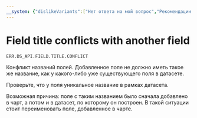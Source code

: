 ```yaml
---
__system: {"dislikeVariants":["Нет ответа на мой вопрос","Рекомендации не помогли","Содержание не соответствует заголовку","Другое"]}
---
```

# Field title conflicts with another field

`ERR.DS_API.FIELD.TITLE.CONFLICT`

Конфликт названий полей. Добавленное поле не должно иметь такое же название, как у какого-либо уже существующего поля в датасете.

Проверьте, что у поля уникальное название в рамках датасета.

Возможная причина: поле с таким названием было сначала добавлено в чарт, а потом и в датасет, по которому он построен.
В такой ситуации стоит переименовать поле, добавленное в чарте.
